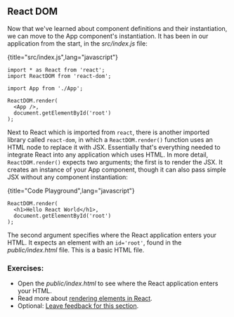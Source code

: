 ## React DOM

Now that we've learned about component definitions and their instantiation, we can move to the App component's instantiation. It has been in our application from the start, in the *src/index.js* file:

{title="src/index.js",lang="javascript"}
~~~~~~~
import * as React from 'react';
import ReactDOM from 'react-dom';

import App from './App';

ReactDOM.render(
  <App />,
  document.getElementById('root')
);
~~~~~~~

Next to React which is imported from `react`, there is another imported library called `react-dom`, in which a `ReactDOM.render()` function uses an HTML node to replace it with JSX. Essentially that's everything needed to integrate React into any application which uses HTML. In more detail, `ReactDOM.render()` expects two arguments; the first is to render the JSX. It creates an instance of your App component, though it can also pass simple JSX without any component instantiation:

{title="Code Playground",lang="javascript"}
~~~~~~~
ReactDOM.render(
  <h1>Hello React World</h1>,
  document.getElementById('root')
);
~~~~~~~

The second argument specifies where the React application enters your HTML. It expects an element with an `id='root'`, found in the *public/index.html* file. This is a basic HTML file.

### Exercises:

* Open the *public/index.html* to see where the React application enters your HTML.
* Read more about [rendering elements in React](https://bit.ly/3aUySgP).
* Optional: [Leave feedback for this section](https://forms.gle/zSqHUhmsuQ35vqoj9).